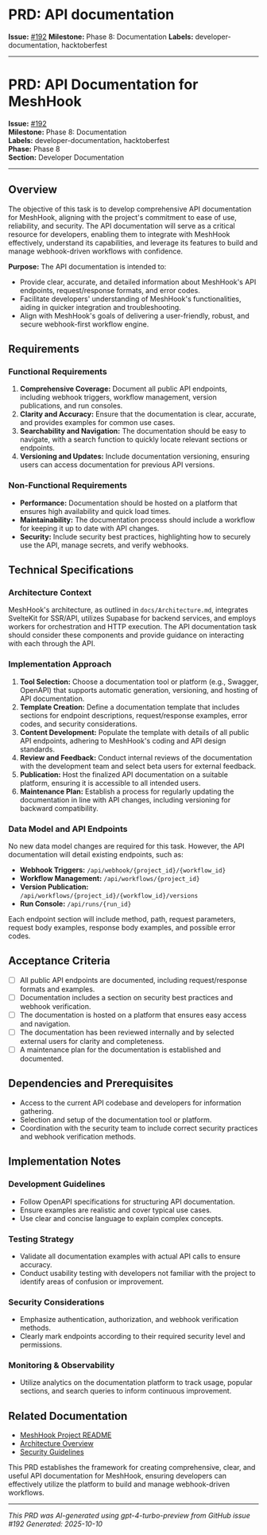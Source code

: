 # PRD: API documentation

**Issue:** [#192](https://github.com/profullstack/meshhook/issues/192)
**Milestone:** Phase 8: Documentation
**Labels:** developer-documentation, hacktoberfest

---

# PRD: API Documentation for MeshHook

**Issue:** [#192](https://github.com/profullstack/meshhook/issues/192)  
**Milestone:** Phase 8: Documentation  
**Labels:** developer-documentation, hacktoberfest  
**Phase:** Phase 8  
**Section:** Developer Documentation  

---

## Overview

The objective of this task is to develop comprehensive API documentation for MeshHook, aligning with the project's commitment to ease of use, reliability, and security. The API documentation will serve as a critical resource for developers, enabling them to integrate with MeshHook effectively, understand its capabilities, and leverage its features to build and manage webhook-driven workflows with confidence.

**Purpose:** The API documentation is intended to:
- Provide clear, accurate, and detailed information about MeshHook's API endpoints, request/response formats, and error codes.
- Facilitate developers' understanding of MeshHook's functionalities, aiding in quicker integration and troubleshooting.
- Align with MeshHook's goals of delivering a user-friendly, robust, and secure webhook-first workflow engine.

## Requirements

### Functional Requirements

1. **Comprehensive Coverage:** Document all public API endpoints, including webhook triggers, workflow management, version publications, and run consoles.
2. **Clarity and Accuracy:** Ensure that the documentation is clear, accurate, and provides examples for common use cases.
3. **Searchability and Navigation:** The documentation should be easy to navigate, with a search function to quickly locate relevant sections or endpoints.
4. **Versioning and Updates:** Include documentation versioning, ensuring users can access documentation for previous API versions.

### Non-Functional Requirements

- **Performance:** Documentation should be hosted on a platform that ensures high availability and quick load times.
- **Maintainability:** The documentation process should include a workflow for keeping it up to date with API changes.
- **Security:** Include security best practices, highlighting how to securely use the API, manage secrets, and verify webhooks.

## Technical Specifications

### Architecture Context

MeshHook's architecture, as outlined in `docs/Architecture.md`, integrates SvelteKit for SSR/API, utilizes Supabase for backend services, and employs workers for orchestration and HTTP execution. The API documentation task should consider these components and provide guidance on interacting with each through the API.

### Implementation Approach

1. **Tool Selection:** Choose a documentation tool or platform (e.g., Swagger, OpenAPI) that supports automatic generation, versioning, and hosting of API documentation.
2. **Template Creation:** Define a documentation template that includes sections for endpoint descriptions, request/response examples, error codes, and security considerations.
3. **Content Development:** Populate the template with details of all public API endpoints, adhering to MeshHook's coding and API design standards.
4. **Review and Feedback:** Conduct internal reviews of the documentation with the development team and select beta users for external feedback.
5. **Publication:** Host the finalized API documentation on a suitable platform, ensuring it is accessible to all intended users.
6. **Maintenance Plan:** Establish a process for regularly updating the documentation in line with API changes, including versioning for backward compatibility.

### Data Model and API Endpoints

No new data model changes are required for this task. However, the API documentation will detail existing endpoints, such as:

- **Webhook Triggers:** `/api/webhook/{project_id}/{workflow_id}`
- **Workflow Management:** `/api/workflows/{project_id}`
- **Version Publication:** `/api/workflows/{project_id}/{workflow_id}/versions`
- **Run Console:** `/api/runs/{run_id}`

Each endpoint section will include method, path, request parameters, request body examples, response body examples, and possible error codes.

## Acceptance Criteria

- [ ] All public API endpoints are documented, including request/response formats and examples.
- [ ] Documentation includes a section on security best practices and webhook verification.
- [ ] The documentation is hosted on a platform that ensures easy access and navigation.
- [ ] The documentation has been reviewed internally and by selected external users for clarity and completeness.
- [ ] A maintenance plan for the documentation is established and documented.

## Dependencies and Prerequisites

- Access to the current API codebase and developers for information gathering.
- Selection and setup of the documentation tool or platform.
- Coordination with the security team to include correct security practices and webhook verification methods.

## Implementation Notes

### Development Guidelines

- Follow OpenAPI specifications for structuring API documentation.
- Ensure examples are realistic and cover typical use cases.
- Use clear and concise language to explain complex concepts.

### Testing Strategy

- Validate all documentation examples with actual API calls to ensure accuracy.
- Conduct usability testing with developers not familiar with the project to identify areas of confusion or improvement.

### Security Considerations

- Emphasize authentication, authorization, and webhook verification methods.
- Clearly mark endpoints according to their required security level and permissions.

### Monitoring & Observability

- Utilize analytics on the documentation platform to track usage, popular sections, and search queries to inform continuous improvement.

## Related Documentation

- [MeshHook Project README](../README.md)
- [Architecture Overview](../Architecture.md)
- [Security Guidelines](../Security.md)

This PRD establishes the framework for creating comprehensive, clear, and useful API documentation for MeshHook, ensuring developers can effectively utilize the platform to build and manage webhook-driven workflows.

---

*This PRD was AI-generated using gpt-4-turbo-preview from GitHub issue #192*
*Generated: 2025-10-10*
